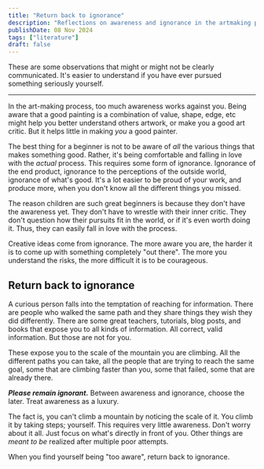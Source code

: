 ```yaml
---
title: "Return back to ignorance"
description: "Reflections on awareness and ignorance in the artmaking process"
publishDate: 08 Nov 2024
tags: ["literature"]
draft: false
---
```


These are some observations that might or might not be clearly communicated.
It's easier to understand if you have ever pursued something seriously yourself.

---

In the art-making process, too much awareness works against you.
Being aware that a good painting is a combination of value, shape, edge, etc might help you better understand others artwork, or make you a good art critic. But it helps little in making *you* a good painter.

The best thing for a beginner is not to be aware of *all* the various things that makes something good. Rather, it's being comfortable and falling in love with the *actual* process.
This requires some form of ignorance. Ignorance of the end product, ignorance to the perceptions of the outside world, ignorance of what's good.
It's a lot easier to be proud of your work, and produce more, when you don't know all the different things you missed.

The reason children are such great beginners is because they don't have the awareness yet. They don't have to wrestle with their inner critic. They don't question how their pursuits fit in the world, or if it's even worth doing it. Thus, they can easily fall in love with the process.

Creative ideas come from ignorance. The more aware you are, the harder it is to come up with something completely "out there". The more you understand the risks, the more difficult it is to be courageous.

## Return back to ignorance

A curious person falls into the temptation of reaching for information. There are people who walked the same path and they share things they wish they did differently. There are some great teachers, tutorials, blog posts, and books that expose you to all kinds of information. All correct, valid information. But those are not for you.

These expose you to the scale of the mountain you are climbing. All the different paths you can take, all the people that are trying to reach the same goal, some that are climbing faster than you, some that failed, some that are already there.

***Please remain ignorant.***
Between awareness and ignorance, choose the later. Treat awareness as a luxury.

The fact is, you can't climb a mountain by noticing the scale of it. You climb it by taking steps; yourself. This requires very little awareness. Don't worry about it all. Just focus on what's directly in front of you. Other things are *meant to be* realized after multiple poor attempts.


When you find yourself being "too aware", return back to ignorance.
